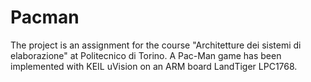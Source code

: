 # Pacman
The project is an assignment for the course "Architetture dei sistemi di elaborazione" at Politecnico di Torino.
A Pac-Man game has been implemented with KEIL uVision on an ARM board LandTiger LPC1768.